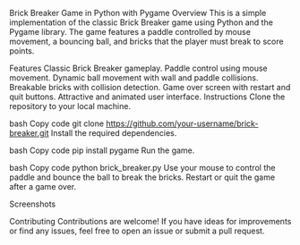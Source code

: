 Brick Breaker Game in Python with Pygame
Overview
This is a simple implementation of the classic Brick Breaker game using Python and the Pygame library. The game features a paddle controlled by mouse movement, a bouncing ball, and bricks that the player must break to score points.

Features
Classic Brick Breaker gameplay.
Paddle control using mouse movement.
Dynamic ball movement with wall and paddle collisions.
Breakable bricks with collision detection.
Game over screen with restart and quit buttons.
Attractive and animated user interface.
Instructions
Clone the repository to your local machine.

bash
Copy code
git clone https://github.com/your-username/brick-breaker.git
Install the required dependencies.

bash
Copy code
pip install pygame
Run the game.

bash
Copy code
python brick_breaker.py
Use your mouse to control the paddle and bounce the ball to break the bricks. Restart or quit the game after a game over.

Screenshots


Contributing
Contributions are welcome! If you have ideas for improvements or find any issues, feel free to open an issue or submit a pull request.
